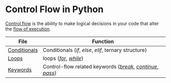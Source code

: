 # Control Flow in Python
[Control flow](https://docs.python.org/3/tutorial/controlflow.html) is the ability to make logical decisions in your code that 
alter the [flow of execution](https://en.wikipedia.org/wiki/Control_flow#:~:text=In%20computer%20science%2C%20control%20flow,from%20a%20declarative%20programming%20language.).

| File | Function |
| ---- | -------- | 
| [Conditionals](https://github.com/EthanC2/Notes-and-Writeups/blob/main/Python/Control%20Flow/Conditionals.md) | Conditionals (_if_, _else_, _elif_, ternary structure) |
| [Loops](https://github.com/EthanC2/Notes-and-Writeups/blob/main/Python/Control%20Flow/Loops.md) | loops ([_for_](https://www.tutorialspoint.com/python/python_for_loop.htm), [_while_](https://www.tutorialspoint.com/python/python_while_loop.htm)) |
| [Keywords](https://github.com/EthanC2/Notes-and-Writeups/blob/main/Python/Control%20Flow/Keywords.md) | Control-flow related keywords ([_break_](https://www.tutorialspoint.com/python/python_break_statement.htm), [_continue_](https://www.tutorialspoint.com/python/python_continue_statement.htm), [_pass_](https://www.tutorialspoint.com/python/python_pass_statement.htm)) |
